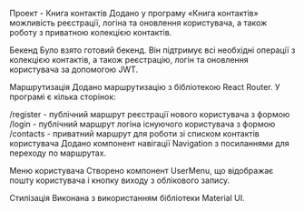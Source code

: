 Проект - Книга контактів
Додано у програму «Книга контактів» можливість реєстрації, логіна та оновлення користувача, а також роботу з приватною колекцією контактів.

Бекенд
Було взято готовий бекенд.  Він підтримує всі необхідні операції з колекцією контактів, а також реєстрацію, логін та оновлення користувача за допомогою JWT.

Маршрутизація
Додано маршрутизацію з бібліотекою React Router. У програмі є кілька сторінок:

/register - публічний маршрут реєстрації нового користувача з формою
/login - публічний маршрут логіна існуючого користувача з формою
/contacts - приватний маршрут для роботи зі списком контактів користувача
Додано компонент навігації Navigation з посиланнями для переходу по маршрутах.

Меню користувача
Створено компонент UserMenu, що відображає пошту користувача і кнопку виходу з облікового запису.

Стилізація
Виконана з використанням бібліотеки Material UI.
